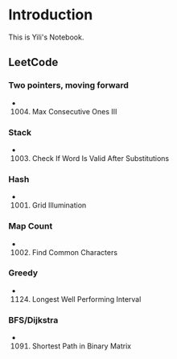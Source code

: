 # Introduction

This is Yili's Notebook.

## LeetCode 

### Two pointers, moving forward
- 1004. Max Consecutive Ones III


### Stack
- 1003. Check If Word Is Valid After Substitutions

### Hash
- 1001. Grid Illumination

### Map Count
- 1002. Find Common Characters

### Greedy
- 1124. Longest Well Performing Interval

### BFS/Dijkstra
- 1091. Shortest Path in Binary Matrix
